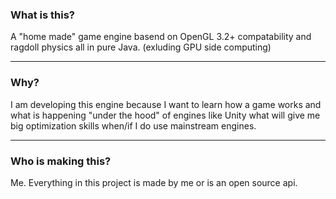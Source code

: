 ### What is this?
A "home made" game engine basend on OpenGL 3.2+ compatability and ragdoll physics all in pure Java. (exluding GPU side computing)
________________
### Why?
I am developing this engine because I want to learn how a game works and what is happening "under the hood" of engines like Unity what will give me big optimization skills when/if I do use mainstream engines. 
________________
### Who is making this?
Me. Everything in this project is made by me or is an open source api.